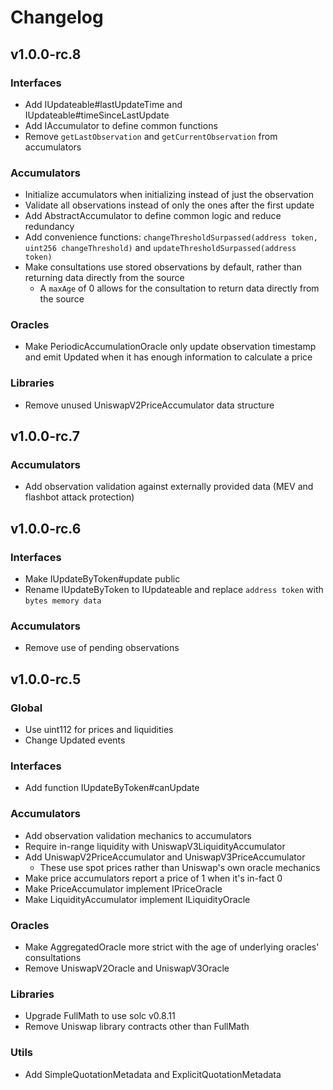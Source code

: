 # Changelog

## v1.0.0-rc.8
### Interfaces
- Add IUpdateable#lastUpdateTime and IUpdateable#timeSinceLastUpdate
- Add IAccumulator to define common functions
- Remove `getLastObservation` and `getCurrentObservation` from accumulators

### Accumulators
- Initialize accumulators when initializing instead of just the observation
- Validate all observations instead of only the ones after the first update
- Add AbstractAccumulator to define common logic and reduce redundancy
- Add convenience functions: `changeThresholdSurpassed(address token, uint256 changeThreshold)` and `updateThresholdSurpassed(address token)`
- Make consultations use stored observations by default, rather than returning data directly from the source
  - A `maxAge` of 0 allows for the consultation to return data directly from the source

### Oracles
- Make PeriodicAccumulationOracle only update observation timestamp and emit Updated when it has enough information to calculate a price

### Libraries
 - Remove unused UniswapV2PriceAccumulator data structure

## v1.0.0-rc.7
### Accumulators
- Add observation validation against externally provided data (MEV and flashbot attack protection)

## v1.0.0-rc.6
### Interfaces
- Make IUpdateByToken#update public
- Rename IUpdateByToken to IUpdateable and replace `address token` with `bytes memory data`

### Accumulators
- Remove use of pending observations

## v1.0.0-rc.5
### Global
- Use uint112 for prices and liquidities
- Change Updated events

### Interfaces
- Add function IUpdateByToken#canUpdate

### Accumulators
- Add observation validation mechanics to accumulators
- Require in-range liquidity with UniswapV3LiquidityAccumulator
- Add UniswapV2PriceAccumulator and UniswapV3PriceAccumulator
  - These use spot prices rather than Uniswap's own oracle mechanics
- Make price accumulators report a price of 1 when it's in-fact 0
- Make PriceAccumulator implement IPriceOracle
- Make LiquidityAccumulator implement ILiquidityOracle

### Oracles
- Make AggregatedOracle more strict with the age of underlying oracles' consultations
- Remove UniswapV2Oracle and UniswapV3Oracle

### Libraries
- Upgrade FullMath to use solc v0.8.11
- Remove Uniswap library contracts other than FullMath

### Utils
- Add SimpleQuotationMetadata and ExplicitQuotationMetadata
